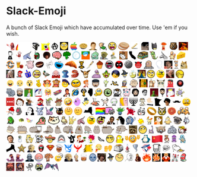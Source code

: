 # Slack-Emoji
A bunch of Slack Emoji which have accumulated over time. Use 'em if you wish.
<div height="220">
  <img src='emoji/ackbar-trap.png' height='22' />
  <img src='emoji/airwatch.gif' height='22' />
  <img src='emoji/alien.png' height='22' />
  <img src='emoji/allthethings.png' height='22' />
  <img src='emoji/anarchy.png' height='22' />
  <img src='emoji/angry.png' height='22' />
  <img src='emoji/Apple-Logo-rainbow.png' height='22' />
  <img src='emoji/apple-pie.png' height='22' />
  <img src='emoji/arthurdent.png' height='22' />
  <img src='emoji/aw_yeah.gif' height='22' />
  <img src='emoji/awesome-face.png' height='22' />
  <img src='emoji/bagel.png' height='22' />
  <img src='emoji/baguette.png' height='22' />
  <img src='emoji/batman-approves.png' height='22' />
  <img src='emoji/batman2.png' height='22' />
  <img src='emoji/beaker.png' height='22' />
  <img src='emoji/beaver.gif' height='22' />
  <img src='emoji/beelzebot.jpg' height='22' />
  <img src='emoji/blender.png' height='22' />
  <img src='emoji/bloodhand.png' height='22' />
  <img src='emoji/blue-unicorn.png' height='22' />
  <img src='emoji/Boba-Fett-icon.png' height='22' />
  <img src='emoji/bobross.gif' height='22' />
  <img src='emoji/brain.gif' height='22' />
  <img src='emoji/broccoli.png' height='22' />
  <img src='emoji/bubble.png' height='22' />
  <img src='emoji/bubs.gif' height='22' />
  <img src='emoji/bulbasaur.png' height='22' />
  <img src='emoji/bunsen-honeydew.png' height='22' />
  <img src='emoji/burninated-peasant.png' height='22' />
  <img src='emoji/busy-bee.gif' height='22' />
  <img src='emoji/CA.png' height='22' />
  <img src='emoji/cardboard-truck.png' height='22' />
  <img src='emoji/caterpie.png' height='22' />
  <img src='emoji/charlie.png' height='22' />
  <img src='emoji/charmander.png' height='22' />
  <img src='emoji/cheese.png' height='22' />
  <img src='emoji/chef_logo.png' height='22' />
  <img src='emoji/cider.png' height='22' />
  <img src='emoji/clefairy.png' height='22' />
  <img src='emoji/coffee-bean.png' height='22' />
  <img src='emoji/coily.png' height='22' />
  <img src='emoji/cookie.png' height='22' />
  <img src='emoji/croissant.png' height='22' />
  <img src='emoji/crow.png' height='22' />
  <img src='emoji/crysknife.png' height='22' />
  <img src='emoji/cupcake.png' height='22' />
  <img src='emoji/cylon.gif' height='22' />
  <img src='emoji/deadpool.jpg' height='22' />
  <img src='emoji/death_star.png' height='22' />
  <img src='emoji/demon.png' height='22' />
  <img src='emoji/diglett.png' height='22' />
  <img src='emoji/dignity.jpg' height='22' />
  <img src='emoji/doc-holliday.jpg' height='22' />
  <img src='emoji/doduo.png' height='22' />
  <img src='emoji/doge.png' height='22' />
  <img src='emoji/doublefacepalm-picard.jpg' height='22' />
  <img src='emoji/dr-seuss-hat.png' height='22' />
  <img src='emoji/dreidel.jpg' height='22' />
  <img src='emoji/dubious.jpg' height='22' />
  <img src='emoji/duck.png' height='22' />
  <img src='emoji/dungeon-master.png' height='22' />
  <img src='emoji/eagle.png' height='22' />
  <img src='emoji/eel.png' height='22' />
  <img src='emoji/eevee.png' height='22' />
  <img src='emoji/ekans.png' height='22' />
  <img src='emoji/elf.png' height='22' />
  <img src='emoji/emo.gif' height='22' />
  <img src='emoji/emoticon_wizard.gif' height='22' />
  <img src='emoji/evildeathbee.png' height='22' />
  <img src='emoji/excellent-mrburns.gif' height='22' />
  <img src='emoji/eye-roll.png' height='22' />
  <img src='emoji/eyepatch.png' height='22' />
  <img src='emoji/facepalm-picard.jpg' height='22' />
  <img src='emoji/facepalm.png' height='22' />
  <img src='emoji/fb-laugh.gif' height='22' />
  <img src='emoji/fb-sad.gif' height='22' />
  <img src='emoji/fb-wow.gif' height='22' />
  <img src='emoji/fingerscrossed.gif' height='22' />
  <img src='emoji/flaming-shitnado.png' height='22' />
  <img src='emoji/fozzie.png' height='22' />
  <img src='emoji/frenchman.png' height='22' />
  <img src='emoji/frustrated.png' height='22' />
  <img src='emoji/fry.png' height='22' />
  <img src='emoji/georgerrmartin.png' height='22' />
  <img src='emoji/gir_dance.gif' height='22' />
  <img src='emoji/gold-fish.png' height='22' />
  <img src='emoji/gonzo.png' height='22' />
  <img src='emoji/good-grief.png' height='22' />
  <img src='emoji/grand-galactic-inquisitor.jpg' height='22' />
  <img src='emoji/growlithe.png' height='22' />
  <img src='emoji/grumpycat.png' height='22' />
  <img src='emoji/gumbo.png' height='22' />
  <img src='emoji/hal_9000.png' height='22' />
  <img src='emoji/hippo.png' height='22' />
  <img src='emoji/hodor.png' height='22' />
  <img src='emoji/homer-disappear.gif' height='22' />
  <img src='emoji/homestar.gif' height='22' />
  <img src='emoji/hot-melting.png' height='22' />
  <img src='emoji/hoverboard.gif' height='22' />
  <img src='emoji/huey.png' height='22' />
  <img src='emoji/ie.png' height='22' />
  <img src='emoji/ignore_me.png' height='22' />
  <img src='emoji/il.png' height='22' />
  <img src='emoji/impatient.gif' height='22' />
  <img src='emoji/inquisitor_eye.png' height='22' />
  <img src='emoji/jeeves.png' height='22' />
  <img src='emoji/jigglypuff.png' height='22' />
  <img src='emoji/jon_snow.png' height='22' />
  <img src='emoji/kappa.png' height='22' />
  <img src='emoji/kermit-flail.gif' height='22' />
  <img src='emoji/khaldrogo.png' height='22' />
  <img src='emoji/king-of-town.gif' height='22' />
  <img src='emoji/koffing.png' height='22' />
  <img src='emoji/lastpass.png' height='22' />
  <img src='emoji/le-sigh.png' height='22' />
  <img src='emoji/lebowski-cowboy.png' height='22' />
  <img src='emoji/lgtm-mario.png' height='22' />
  <img src='emoji/llama-carl.png' height='22' />
  <img src='emoji/llama-paul.png' height='22' />
  <img src='emoji/lol.png' height='22' />
  <img src='emoji/lumpy-space-princess.png' height='22' />
  <img src='emoji/magician.png' height='22' />
  <img src='emoji/magikarp.png' height='22' />
  <img src='emoji/mankey.png' height='22' />
  <img src='emoji/marvin.png' height='22' />
  <img src='emoji/marzipan.gif' height='22' />
  <img src='emoji/menorah.jpg' height='22' />
  <img src='emoji/meowth.png' height='22' />
  <img src='emoji/mic-drop.png' height='22' />
  <img src='emoji/MN.png' height='22' />
  <img src='emoji/moss.png' height='22' />
  <img src='emoji/moustache.png' height='22' />
  <img src='emoji/movember.gif' height='22' />
  <img src='emoji/mr-nutty-snowman.png' height='22' />
  <img src='emoji/neko-ball.gif' height='22' />
  <img src='emoji/nic-cage.png' height='22' />
  <img src='emoji/nidoran-female.png' height='22' />
  <img src='emoji/nidoran-male.png' height='22' />
  <img src='emoji/ninja.png' height='22' />
  <img src='emoji/nod.gif' height='22' />
  <img src='emoji/nope.gif' height='22' />
  <img src='emoji/ny.png' height='22' />
  <img src='emoji/nyan-cat.gif' height='22' />
  <img src='emoji/oddish.png' height='22' />
  <img src='emoji/oh-yeah-koolaid.png' height='22' />
  <img src='emoji/omg-panda.gif' height='22' />
  <img src='emoji/one-ring.png' height='22' />
  <img src='emoji/owl.gif' height='22' />
  <img src='emoji/pamplemousse.png' height='22' />
  <img src='emoji/paras.png' height='22' />
  <img src='emoji/parrot.gif' height='22' />
  <img src='emoji/party-turtle.gif' height='22' />
  <img src='emoji/party.jpg' height='22' />
  <img src='emoji/party_parrot.gif' height='22' />
  <img src='emoji/peaches.png' height='22' />
  <img src='emoji/pidgey.png' height='22' />
  <img src='emoji/pikachu.png' height='22' />
  <img src='emoji/pink-unicorn.png' height='22' />
  <img src='emoji/pirate-smiley.jpg' height='22' />
  <img src='emoji/pirate.png' height='22' />
  <img src='emoji/pointy-obama.png' height='22' />
  <img src='emoji/pokey-the-penguin.png' height='22' />
  <img src='emoji/poliwag.png' height='22' />
  <img src='emoji/pompom.gif' height='22' />
  <img src='emoji/ponyta.png' height='22' />
  <img src='emoji/poopsmith.gif' height='22' />
  <img src='emoji/psyduck.png' height='22' />
  <img src='emoji/pug.png' height='22' />
  <img src='emoji/pun-dog.png' height='22' />
  <img src='emoji/pusheen-baking.png' height='22' />
  <img src='emoji/pusheen-box.png' height='22' />
  <img src='emoji/pusheen-coding.png' height='22' />
  <img src='emoji/pusheen-dj.png' height='22' />
  <img src='emoji/pusheen-fancy.png' height='22' />
  <img src='emoji/pusheen-happymeal.png' height='22' />
  <img src='emoji/pusheen-ramen.png' height='22' />
  <img src='emoji/pusheen-scooter.png' height='22' />
  <img src='emoji/pusheen-standing.png' height='22' />
  <img src='emoji/pusheen-sunglasses.png' height='22' />
  <img src='emoji/pusheen-writing.png' height='22' />
  <img src='emoji/raccoon.png' height='22' />
  <img src='emoji/raised-eyebrow.png' height='22' />
  <img src='emoji/rattata.png' height='22' />
  <img src='emoji/red-panda.png' height='22' />
  <img src='emoji/rhyhorn.png' height='22' />
  <img src='emoji/rimshot.gif' height='22' />
  <img src='emoji/roy.png' height='22' />
  <img src='emoji/salt.png' height='22' />
  <img src='emoji/sandshrew.png' height='22' />
  <img src='emoji/sapphire.png' height='22' />
  <img src='emoji/senor.png' height='22' />
  <img src='emoji/shark.jpg' height='22' />
  <img src='emoji/shrug.png' height='22' />
  <img src='emoji/shut-up-and-take-my-money.png' height='22' />
  <img src='emoji/sideshowbob.png' height='22' />
  <img src='emoji/silver-fish.png' height='22' />
  <img src='emoji/skeptical.png' height='22' />
  <img src='emoji/slippery-stairs.png' height='22' />
  <img src='emoji/smiley-quote-gesture.png' height='22' />
  <img src='emoji/snorlax.png' height='22' />
  <img src='emoji/soviet-flag.png' height='22' />
  <img src='emoji/spearow.png' height='22' />
  <img src='emoji/squid-icon.png' height='22' />
  <img src='emoji/squirtle.png' height='22' />
  <img src='emoji/stab.png' height='22' />
  <img src='emoji/staryu.png' height='22' />
  <img src='emoji/statler.png' height='22' />
  <img src='emoji/strongbad.png' height='22' />
  <img src='emoji/superman.png' height='22' />
  <img src='emoji/swedishchef.png' height='22' />
  <img src='emoji/team-mystic.png' height='22' />
  <img src='emoji/team-valor.png' height='22' />
  <img src='emoji/thecheat.png' height='22' />
  <img src='emoji/this-guy.png' height='22' />
  <img src='emoji/thumb-in-ear.png' height='22' />
  <img src='emoji/toaster.png' height='22' />
  <img src='emoji/tomservo.png' height='22' />
  <img src='emoji/tornado.jpg' height='22' />
  <img src='emoji/toronto-bluejays.png' height='22' />
  <img src='emoji/towel.png' height='22' />
  <img src='emoji/troll.png' height='22' />
  <img src='emoji/tubbs.png' height='22' />
  <img src='emoji/two-headed-monster-left.png' height='22' />
  <img src='emoji/two-headed-monster-right.png' height='22' />
  <img src='emoji/voldemort.png' height='22' />
  <img src='emoji/voltorb.png' height='22' />
  <img src='emoji/vulpix.png' height='22' />
  <img src='emoji/waiting.gif' height='22' />
  <img src='emoji/waldorf.png' height='22' />
  <img src='emoji/weedle.png' height='22' />
  <img src='emoji/whiskey.png' height='22' />
  <img src='emoji/whitewalker.png' height='22' />
  <img src='emoji/whoa.jpg' height='22' />
  <img src='emoji/wizard.gif' height='22' />
  <img src='emoji/yay.png' height='22' />
  <img src='emoji/yuno.png' height='22' />
  <img src='emoji/zaphod.png' height='22' />
  <img src='emoji/zelda-fire.gif' height='22' />
  <img src='emoji/zelda-moblin.png' height='22' />
  <img src='emoji/zelda-oldman.png' height='22' />
  <img src='emoji/zoidberg.png' height='22' />
  <img src='emoji/zoidberg2.png' height='22' />
  <img src='emoji/zoltar.gif' height='22' />
  <img src='emoji/zoltar.png' height='22' />
  <img src='emoji/zombie.gif' height='22' />
  <img src='emoji/zombie.png' height='22' />
  <img src='emoji/zubat.png' height='22' />
</div>